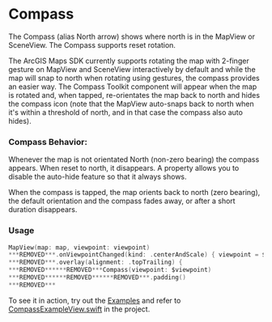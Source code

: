 # Compass

The Compass (alias North arrow) shows where north is in the MapView or SceneView. The Compass supports reset rotation.

The ArcGIS Maps SDK currently supports rotating the map with 2-finger gesture on MapView and SceneView interactively by default and while the map will snap to north when rotating using gestures, the compass provides an easier way. The Compass Toolkit component will appear when the map is rotated and, when tapped, re-orientates the map back to north and hides the compass icon (note that the MapView auto-snaps back to north when it's within a threshold of north, and in that case the compass also auto hides).

### Compass Behavior:

Whenever the map is not orientated North (non-zero bearing) the compass appears. When reset to north, it disappears. A property allows you to disable the auto-hide feature so that it always shows.

When the compass is tapped, the map orients back to north (zero bearing), the default orientation and the compass fades away, or after a short duration disappears.

### Usage

```swift
MapView(map: map, viewpoint: viewpoint)
***REMOVED***.onViewpointChanged(kind: .centerAndScale) { viewpoint = $0 ***REMOVED***
***REMOVED***.overlay(alignment: .topTrailing) {
***REMOVED******REMOVED***Compass(viewpoint: $viewpoint)
***REMOVED******REMOVED******REMOVED***.padding()
***REMOVED***
```

To see it in action, try out the [Examples](../../Examples/Examples) and refer to [CompassExampleView.swift](../../Examples/Examples/CompassExampleView.swift) in the project.
